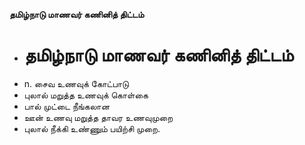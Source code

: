 **தமிழ்நாடு மாணவர் கணினித் திட்டம்**
- # தமிழ்நாடு மாணவர் கணினித் திட்டம்
- n. சைவ உணவுக் கோட்பாடு
- புலால் மறுத்த உணவுக் கொள்கை
- பால் முட்டை நீங்கலான
- ஊன் உணவு மறுத்த தாவர உணவுமுறை
- புலால் நீக்கி உண்ணும் பயிற்சி முறை.

